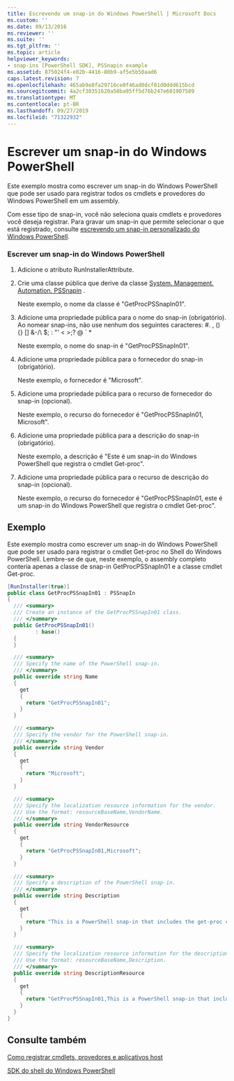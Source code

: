 ```yaml
---
title: Escrevendo um snap-in do Windows PowerShell | Microsoft Docs
ms.custom: ''
ms.date: 09/13/2016
ms.reviewer: ''
ms.suite: ''
ms.tgt_pltfrm: ''
ms.topic: article
helpviewer_keywords:
- snap-ins [PowerShell SDK], PSSnapin example
ms.assetid: 875024f4-e02b-4416-80b9-af5e5b50aad6
caps.latest.revision: 7
ms.openlocfilehash: 465ab9e8fa29716ce0f46ad0dcf01d0ddd615bcd
ms.sourcegitcommit: 4a2cf30351620a58ba95ff5d76b247e601907589
ms.translationtype: MT
ms.contentlocale: pt-BR
ms.lasthandoff: 09/27/2019
ms.locfileid: "71322932"
---
```

# <a name="writing-a-windows-powershell-snap-in"></a>Escrever um snap-in do Windows PowerShell

Este exemplo mostra como escrever um snap-in do Windows PowerShell que pode ser usado para registrar todos os cmdlets e provedores do Windows PowerShell em um assembly.

Com esse tipo de snap-in, você não seleciona quais cmdlets e provedores você deseja registrar. Para gravar um snap-in que permite selecionar o que está registrado, consulte [escrevendo um snap-in personalizado do Windows PowerShell](./writing-a-custom-windows-powershell-snap-in.md).

### <a name="writing-a-windows-powershell-snap-in"></a>Escrever um snap-in do Windows PowerShell

1. Adicione o atributo RunInstallerAttribute.

2. Crie uma classe pública que derive da classe [System. Management. Automation. PSSnapin](/dotnet/api/System.Management.Automation.PSSnapIn) .

    Neste exemplo, o nome da classe é "GetProcPSSnapIn01".

3. Adicione uma propriedade pública para o nome do snap-in (obrigatório). Ao nomear snap-ins, não use nenhum dos seguintes caracteres: #. , () {} [] &-/\ $; : "' \< >;? @ ` *

    Neste exemplo, o nome do snap-in é "GetProcPSSnapIn01".

4. Adicione uma propriedade pública para o fornecedor do snap-in (obrigatório).

    Neste exemplo, o fornecedor é "Microsoft".

5. Adicione uma propriedade pública para o recurso de fornecedor do snap-in (opcional).

    Neste exemplo, o recurso do fornecedor é "GetProcPSSnapIn01, Microsoft".

6. Adicione uma propriedade pública para a descrição do snap-in (obrigatório).

    Neste exemplo, a descrição é "Este é um snap-in do Windows PowerShell que registra o cmdlet Get-proc".

7. Adicione uma propriedade pública para o recurso de descrição do snap-in (opcional).

    Neste exemplo, o recurso do fornecedor é "GetProcPSSnapIn01, este é um snap-in do Windows PowerShell que registra o cmdlet Get-proc".

## <a name="example"></a>Exemplo

Este exemplo mostra como escrever um snap-in do Windows PowerShell que pode ser usado para registrar o cmdlet Get-proc no Shell do Windows PowerShell. Lembre-se de que, neste exemplo, o assembly completo conteria apenas a classe de snap-in GetProcPSSnapIn01 e a classe cmdlet Get-proc.

```csharp
[RunInstaller(true)]
public class GetProcPSSnapIn01 : PSSnapIn
{
  /// <summary>
  /// Create an instance of the GetProcPSSnapIn01 class.
  /// </summary>
  public GetProcPSSnapIn01()
         : base()
  {
  }

  /// <summary>
  /// Specify the name of the PowerShell snap-in.
  /// </summary>
  public override string Name
  {
    get
    {
      return "GetProcPSSnapIn01";
    }
  }

  /// <summary>
  /// Specify the vendor for the PowerShell snap-in.
  /// </summary>
  public override string Vendor
  {
    get
    {
      return "Microsoft";
    }
  }

  /// <summary>
  /// Specify the localization resource information for the vendor.
  /// Use the format: resourceBaseName,VendorName.
  /// </summary>
  public override string VendorResource
  {
    get
    {
      return "GetProcPSSnapIn01,Microsoft";
    }
  }

  /// <summary>
  /// Specify a description of the PowerShell snap-in.
  /// </summary>
  public override string Description
  {
    get
    {
      return "This is a PowerShell snap-in that includes the get-proc cmdlet.";
    }
  }

  /// <summary>
  /// Specify the localization resource information for the description.
  /// Use the format: resourceBaseName,Description.
  /// </summary>
  public override string DescriptionResource
  {
    get
    {
      return "GetProcPSSnapIn01,This is a PowerShell snap-in that includes the get-proc cmdlet.";
    }
  }
}
```

## <a name="see-also"></a>Consulte também

[Como registrar cmdlets, provedores e aplicativos host](https://msdn.microsoft.com/en-us/a41e9054-29c8-40ab-bf2b-8ce4e7ec1c8c)

[SDK do shell do Windows PowerShell](../windows-powershell-reference.md)
